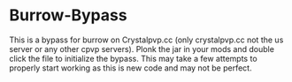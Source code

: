 # Burrow-Bypass
This is a bypass for burrow on Crystalpvp.cc (only crystalpvp.cc not the us server or any other cpvp servers). Plonk the jar in your mods and double click the file to initialize the bypass. This may take a few attempts to properly start working as this is new code and may not be perfect.
